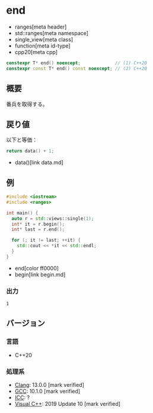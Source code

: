 # end
* ranges[meta header]
* std::ranges[meta namespace]
* single_view[meta class]
* function[meta id-type]
* cpp20[meta cpp]

```cpp
constexpr T* end() noexcept;             // (1) C++20
constexpr const T* end() const noexcept; // (2) C++20
```

## 概要

番兵を取得する。

## 戻り値
以下と等価：

```cpp
return data() + 1;
```
* data()[link data.md]


## 例

```cpp example
#include <iostream>
#include <ranges>

int main() {
  auto r = std::views::single(1);
  int* it = r.begin();
  int* last = r.end();

  for (; it != last; ++it) {
    std::cout << *it << std::endl;
  }
}
```
* end[color ff0000]
* begin[link begin.md]

### 出力

```
1
```

## バージョン
### 言語
- C++20

### 処理系
- [Clang](/implementation.md#clang): 13.0.0 [mark verified]
- [GCC](/implementation.md#gcc): 10.1.0 [mark verified]
- [ICC](/implementation.md#icc): ?
- [Visual C++](/implementation.md#visual_cpp): 2019 Update 10 [mark verified]
